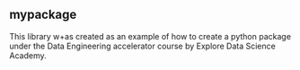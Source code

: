 ## mypackage

This library w+as created as an example of how to create a python package 
under the Data Engineering accelerator course by Explore Data Science Academy.


